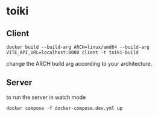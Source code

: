 # toiki

## Client
```
docker build --build-arg ARCH=linux/amd64 --build-arg VITE_API_URL=localhost:8000 client -t toiki-build
```
change the ARCH build arg according to your architecture.


## Server
to run the server in watch mode
```
docker compose -f docker-compose.dev.yml up
```
